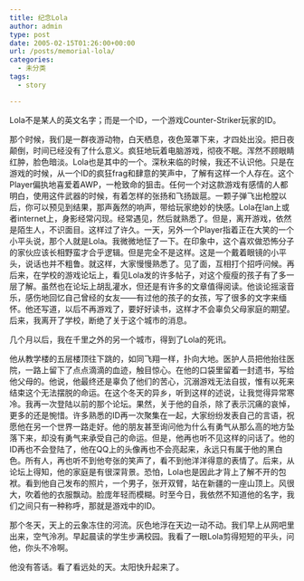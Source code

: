```yaml
---
title: 纪念Lola
author: admin
type: post
date: 2005-02-15T01:26:00+00:00
url: /posts/memorial-lola/
categories:
  - 未分类
tags:
  - story

---
```

Lola不是某人的英文名字；而是一个ID，一个游戏Counter-Striker玩家的ID。

那个时候，我们是一群夜游动物，白天栖息，夜色笼罩下来，才四处出没。把日夜颠倒，时间已经没有了什么意义。疯狂地玩着电脑游戏，彻夜不眠。浑然不顾眼睛红肿，脸色暗淡。Lola也是其中的一个。深秋来临的时候，我还不认识他。只是在游戏的时候，从一个ID的疯狂frag和肆意的笑声中，了解有这样一个人存在。这个Player偏执地喜爱着AWP，一枪致命的狙击。任何一个对这款游戏有感情的人都明白，使用这件武器的时候，有着怎样的张扬和飞扬跋扈。一颗子弹飞出枪膛以后，你可以预见到结果，那声轰然的响声，带给玩家绝妙的快感。Lola在lan上或者internet上，身影经常闪现。经常遇见，然后就熟悉了。但是，离开游戏，依然是陌生人，不识面目。这样过了许久。一天，另外一个Player指着正在大笑的一个小平头说，那个人就是Lola。我微微地怔了一下。在印象中，这个喜欢做恐怖分子的家伙应该长相野蛮才合乎逻辑。但是完全不是这样。这是一个戴着眼镜的小平头，说话也并不粗鲁。就这样，大家慢慢熟悉了。见了面，互相打个招呼问候。再后来，在学校的游戏论坛上，看见Lola发的许多帖子，对这个瘦瘦的孩子有了多一层了解。虽然也在论坛上胡乱灌水，但还是有许多的文章值得阅读。他谈论摇滚音乐，感伤地回忆自己曾经的女友——有过他的孩子的女孩，写了很多的文字来缅怀。他还写道，以后不再游戏了，要好好读书，这样才不会辜负父母家庭的期望。后来，我离开了学校，断绝了关于这个城市的消息。

几个月以后，我在千里之外的另一个城市，得到了Lola的死讯。

他从教学楼的五层楼顶往下跳的，如同飞翔一样，扑向大地。医护人员把他抬往医院，一路上留下了点点滴滴的血迹，触目惊心。在他的口袋里留着一封遗书，写给他父母的。他说，他最终还是辜负了他们的苦心，沉溺游戏无法自拔，惟有以死来结束这个无法摆脱的命运。在这个冬天的异乡，听到这样的述说，让我觉得异常寒冷。我再一次登陆以前的那个论坛。果然，关于他的自杀，除了表示沉痛的哀悼，更多的还是惋惜。许多熟悉的ID再一次聚集在一起，大家纷纷发表自己的言语，祝愿他在另一个世界一路走好。他的朋友甚至询问他为什么有勇气从那么高的地方坠落下来，却没有勇气来承受自己的命运。但是，他再也听不见这样的问话了。他的ID再也不会登陆了，他在QQ上的头像再也不会亮起来，永远只有属于他的黑白色。所有人，再也听不到他夸张的笑声了，看不到他洋洋得意的表情了。后来，从论坛上得知，他的家庭是有很深背景。恐怕，Lola也是因此才背上了解不开的包袱。看到他自己发布的照片，一个男子，张开双臂，站在新疆的一座山顶上。风很大，吹着他的衣服飘动。脸庞年轻而模糊。时至今日，我依然不知道他的名字，我们之间只有一种称呼，那就是游戏中的ID。

那个冬天，天上的云象冻住的河流。灰色地浮在天边一动不动。我们早上从网吧里出来，空气泠冽。早起晨读的学生步满校园。我看了一眼Lola剪得短短的平头，问他，你头不冷啊。

他没有答话。看了看远处的天。太阳快升起来了。